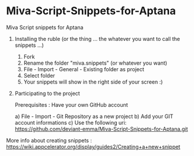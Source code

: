 Miva-Script-Snippets-for-Aptana
===============================

Miva Script snippets for Aptana

 1. Installing the ruble (or the thing ... the whatever you want to call the snippets ...)
 	
 	1. Fork
 	2. Rename the folder "miva.snippets" (or whatever you want)
 	3. File - Import - General - Existing folder as project
 	4. Select folder
 	5. Your snippets will show in the right side of your screen :)
 
 2. Participating to the project
 
 	Prerequisites : Have your own GitHub account
 	
 	a) File - Import - Git Repository as a new project
 	b) Add your GIT account informations 
 	c) Use the following uri: https://github.com/deviant-emma/Miva-Script-Snippets-for-Aptana.git
 	
More info about creating snippets : https://wiki.appcelerator.org/display/guides2/Creating+a+new+snippet